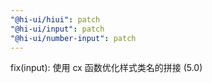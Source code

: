```yaml
---
"@hi-ui/hiui": patch
"@hi-ui/input": patch
"@hi-ui/number-input": patch
---
```


fix(input): 使用 cx 函数优化样式类名的拼接 (5.0)
